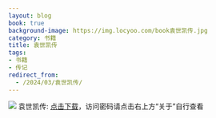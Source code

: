 ```yaml
---
layout: blog
book: true
background-image: https://img.locyoo.com/book袁世凯传.jpg
category: 书籍
title: 袁世凯传
tags:
- 书籍
- 传记
redirect_from:
  - /2024/03/袁世凯传/
---
```

![](https://img.locyoo.com/book袁世凯传.jpg)
袁世凯传: <a name = "ref1" href="https://url18.ctfile.com/f/50983618-1418308532-197286?p=3619">点击下载</a>，访问密码请点击右上方“关于”自行查看